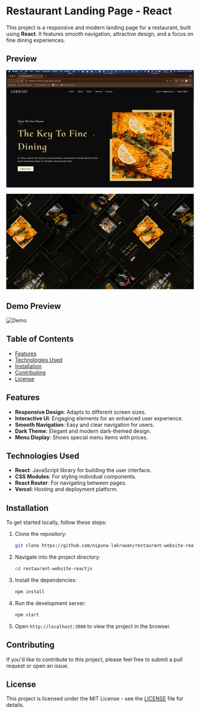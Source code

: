 # Restaurant Landing Page - React

This project is a responsive and modern landing page for a restaurant, built using **React**. It features smooth navigation, attractive design, and a focus on fine dining experiences.

## Preview
[![Repository Screenshot](src/assets/website-preview.png)](https://restaurant-website-reactjs-gules.vercel.app/)

[![Repository Screenshot](src/assets/Thumbnail.jpg)](https://restaurant-website-reactjs-gules.vercel.app/)

## Demo Preview

![Demo](src/assets/demo.gif)

## Table of Contents
- [Features](#features)
- [Technologies Used](#technologies-used)
- [Installation](#installation)
- [Contributing](#contributing)
- [License](#license)

## Features

- **Responsive Design**: Adapts to different screen sizes.
- **Interactive UI**: Engaging elements for an enhanced user experience.
- **Smooth Navigation**: Easy and clear navigation for users.
- **Dark Theme**: Elegant and modern dark-themed design.
- **Menu Display**: Shows special menu items with prices.

## Technologies Used

- **React**: JavaScript library for building the user interface.
- **CSS Modules**: For styling individual components.
- **React Router**: For navigating between pages.
- **Vercel**: Hosting and deployment platform.

## Installation

To get started locally, follow these steps:

1. Clone the repository:
   ```bash
   git clone https://github.com/nipuna-lakruwan/restaurant-website-reactjs.git
   ```
2. Navigate into the project directory:
   ```bash
   cd restaurant-website-reactjs
   ```
3. Install the dependencies:
   ```bash
   npm install
   ```
4. Run the development server:
   ```bash
   npm start
   ```
5. Open `http://localhost:3000` to view the project in the browser.

## Contributing

If you'd like to contribute to this project, please feel free to submit a pull request or open an issue.

## License

This project is licensed under the MIT License - see the [LICENSE](LICENSE) file for details.
